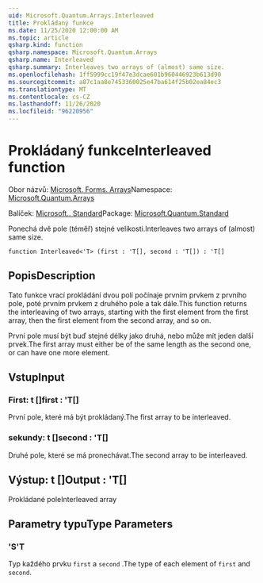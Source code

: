 ```yaml
---
uid: Microsoft.Quantum.Arrays.Interleaved
title: Prokládaný funkce
ms.date: 11/25/2020 12:00:00 AM
ms.topic: article
qsharp.kind: function
qsharp.namespace: Microsoft.Quantum.Arrays
qsharp.name: Interleaved
qsharp.summary: Interleaves two arrays of (almost) same size.
ms.openlocfilehash: 1ff5999cc19f47e3dcae601b960446923b613d90
ms.sourcegitcommit: a87c1aa8e7453360025e47ba614f25b02ea84ec3
ms.translationtype: MT
ms.contentlocale: cs-CZ
ms.lasthandoff: 11/26/2020
ms.locfileid: "96220956"
---
```

# <a name="interleaved-function"></a><span data-ttu-id="86032-102">Prokládaný funkce</span><span class="sxs-lookup"><span data-stu-id="86032-102">Interleaved function</span></span>

<span data-ttu-id="86032-103">Obor názvů: [Microsoft. Forms. Arrays](xref:Microsoft.Quantum.Arrays)</span><span class="sxs-lookup"><span data-stu-id="86032-103">Namespace: [Microsoft.Quantum.Arrays](xref:Microsoft.Quantum.Arrays)</span></span>

<span data-ttu-id="86032-104">Balíček: [Microsoft.. Standard](https://nuget.org/packages/Microsoft.Quantum.Standard)</span><span class="sxs-lookup"><span data-stu-id="86032-104">Package: [Microsoft.Quantum.Standard](https://nuget.org/packages/Microsoft.Quantum.Standard)</span></span>


<span data-ttu-id="86032-105">Ponechá dvě pole (téměř) stejné velikosti.</span><span class="sxs-lookup"><span data-stu-id="86032-105">Interleaves two arrays of (almost) same size.</span></span>

```qsharp
function Interleaved<'T> (first : 'T[], second : 'T[]) : 'T[]
```


## <a name="description"></a><span data-ttu-id="86032-106">Popis</span><span class="sxs-lookup"><span data-stu-id="86032-106">Description</span></span>

<span data-ttu-id="86032-107">Tato funkce vrací prokládání dvou polí počínaje prvním prvkem z prvního pole, poté prvním prvkem z druhého pole a tak dále.</span><span class="sxs-lookup"><span data-stu-id="86032-107">This function returns the interleaving of two arrays, starting with the first element from the first array, then the first element from the second array, and so on.</span></span>

<span data-ttu-id="86032-108">První pole musí být buď stejné délky jako druhá, nebo může mít jeden další prvek.</span><span class="sxs-lookup"><span data-stu-id="86032-108">The first array must either be of the same length as the second one, or can have one more element.</span></span>

## <a name="input"></a><span data-ttu-id="86032-109">Vstup</span><span class="sxs-lookup"><span data-stu-id="86032-109">Input</span></span>

### <a name="first--t"></a><span data-ttu-id="86032-110">First: t []</span><span class="sxs-lookup"><span data-stu-id="86032-110">first : 'T[]</span></span>

<span data-ttu-id="86032-111">První pole, které má být prokládaný.</span><span class="sxs-lookup"><span data-stu-id="86032-111">The first array to be interleaved.</span></span>


### <a name="second--t"></a><span data-ttu-id="86032-112">sekundy: t []</span><span class="sxs-lookup"><span data-stu-id="86032-112">second : 'T[]</span></span>

<span data-ttu-id="86032-113">Druhé pole, které se má pronechávat.</span><span class="sxs-lookup"><span data-stu-id="86032-113">The second array to be interleaved.</span></span>



## <a name="output--t"></a><span data-ttu-id="86032-114">Výstup: t []</span><span class="sxs-lookup"><span data-stu-id="86032-114">Output : 'T[]</span></span>

<span data-ttu-id="86032-115">Prokládané pole</span><span class="sxs-lookup"><span data-stu-id="86032-115">Interleaved array</span></span>

## <a name="type-parameters"></a><span data-ttu-id="86032-116">Parametry typu</span><span class="sxs-lookup"><span data-stu-id="86032-116">Type Parameters</span></span>

### <a name="t"></a><span data-ttu-id="86032-117">'S</span><span class="sxs-lookup"><span data-stu-id="86032-117">'T</span></span>

<span data-ttu-id="86032-118">Typ každého prvku `first` a `second` .</span><span class="sxs-lookup"><span data-stu-id="86032-118">The type of each element of `first` and `second`.</span></span>